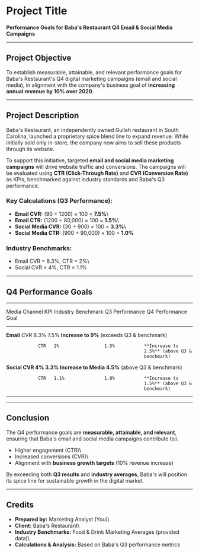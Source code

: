 # Project Title

**Performance Goals for Baba's Restaurant Q4 Email & Social Media
Campaigns**

------------------------------------------------------------------------

## Project Objective

To establish measurable, attainable, and relevant performance goals for
Baba's Restaurant's Q4 digital marketing campaigns (email and social
media), in alignment with the company's business goal of **increasing
annual revenue by 10% over 2020**.

------------------------------------------------------------------------

## Project Description

Baba's Restaurant, an independently owned Gullah restaurant in South
Carolina, launched a proprietary spice blend line to expand revenue.
While initially sold only in-store, the company now aims to sell these
products through its website.

To support this initiative, targeted **email and social media marketing
campaigns** will drive website traffic and conversions. The campaigns
will be evaluated using **CTR (Click-Through Rate)** and **CVR
(Conversion Rate)** as KPIs, benchmarked against industry standards and
Baba's Q3 performance.

### Key Calculations (Q3 Performance):

-   **Email CVR:** (90 ÷ 1200) × 100 = **7.5%**\
-   **Email CTR:** (1200 ÷ 80,000) × 100 = **1.5%**\
-   **Social Media CVR:** (30 ÷ 900) × 100 = **3.3%**\
-   **Social Media CTR:** (900 ÷ 90,000) × 100 = **1.0%**

### Industry Benchmarks:

-   Email CVR = 8.3%, CTR = 2%\
-   Social CVR = 4%, CTR = 1.1%

------------------------------------------------------------------------

## Q4 Performance Goals

  -------------------------------------------------------------------------
  Media Channel KPI   Industry Benchmark Q3 Performance Q4 Performance Goal
  ------------- ----- ------------------ -------------- -------------------
  **Email**     CVR   8.3%               7.5%           **Increase to 9%**
                                                        (exceeds Q3 &
                                                        benchmark)

                CTR   2%                 1.5%           **Increase to
                                                        2.5%** (above Q3 &
                                                        benchmark)

  **Social      CVR   4%                 3.3%           **Increase to
  Media**                                               4.5%** (above Q3 &
                                                        benchmark)

                CTR   1.1%               1.0%           **Increase to
                                                        1.5%** (above Q3 &
                                                        benchmark)
  -------------------------------------------------------------------------

------------------------------------------------------------------------

## Conclusion

The Q4 performance goals are **measurable, attainable, and relevant**,
ensuring that Baba's email and social media campaigns contribute to:\
- Higher engagement (CTR)\
- Increased conversions (CVR)\
- Alignment with **business growth targets** (10% revenue increase)

By exceeding both **Q3 results** and **industry averages**, Baba's will
position its spice line for sustainable growth in the digital market.

------------------------------------------------------------------------

## Credits

-   **Prepared by:** Marketing Analyst (You)\
-   **Client:** Baba's Restaurant\
-   **Industry Benchmarks:** Food & Drink Marketing Averages (provided
    data)\
-   **Calculations & Analysis:** Based on Baba's Q3 performance metrics
